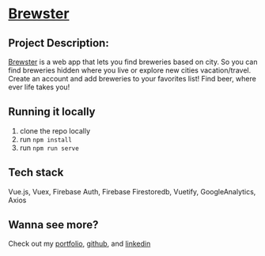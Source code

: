 # [Brewster](https://brewster-c62ae.firebaseapp.com/)

## Project Description:
[Brewster](https://brewster-c62ae.firebaseapp.com/) is a web app that lets you find breweries based on city. So you can find breweries hidden where you live or explore new cities vacation/travel. Create an account and add breweries to your favorites list!
Find beer, where ever life takes you!


## Running it locally
1. clone the repo locally
1. run `npm install`
1. run `npm run serve`


## Tech stack
Vue.js, Vuex, Firebase Auth, Firebase Firestoredb, Vuetify, GoogleAnalytics, Axios


## Wanna see more?
Check out my [portfolio](https://nathansheryak.com/), [github](https://github.com/N8ers), and [linkedin](https://www.linkedin.com/in/nathan-sheryak/)